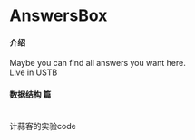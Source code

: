 # AnswersBox

#### 介绍
Maybe you can find all answers you want here.
<br>
Live in USTB
<br>

#### 数据结构 篇
<br>
计蒜客的实验code
